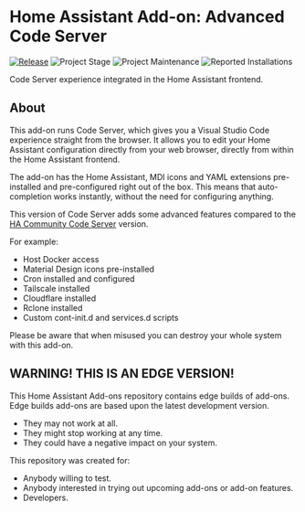 # Home Assistant Add-on: Advanced Code Server

[![Release][release-shield]][release]
![Project Stage][project-stage-shield]
![Project Maintenance][maintenance-shield]
![Reported Installations][installations-shield-edge]


Code Server experience integrated in the Home Assistant frontend.

## About

This add-on runs Code Server, which
gives you a Visual Studio Code experience straight from the browser. It allows
you to edit your Home Assistant configuration directly from your web browser,
directly from within the Home Assistant frontend.

The add-on has the Home Assistant, MDI icons and YAML extensions pre-installed
and pre-configured right out of the box. This means that auto-completion works
instantly, without the need for configuring anything.

This version of Code Server adds some advanced features compared to the
[HA Community Code Server][hassio-addons] version.

For example:

- Host Docker access
- Material Design icons pre-installed
- Cron installed and configured
- Tailscale installed
- Cloudflare installed
- Rclone installed
- Custom cont-init.d and services.d scripts

Please be aware that when misused you can destroy your whole system with this add-on.

## WARNING! THIS IS AN EDGE VERSION!

This Home Assistant Add-ons repository contains edge builds of add-ons.
Edge builds add-ons are based upon the latest development version.

- They may not work at all.
- They might stop working at any time.
- They could have a negative impact on your system.

This repository was created for:

- Anybody willing to test.
- Anybody interested in trying out upcoming add-ons or add-on features.
- Developers.

[maintenance-shield]: https://img.shields.io/maintenance/yes/2024.svg
[project-stage-shield]: https://img.shields.io/badge/project%20stage-production%20ready-brightgreen.svg
[release-shield]: https://img.shields.io/badge/version-379db33-blue.svg
[release]: https://github.com/elcajon-dev/addon-code-server/tree/379db33
[hassio-addons]: https://github.com/hassio-addons/addon-vscode
[installations-shield-edge]: https://img.shields.io/badge/dynamic/json?url=https%3A%2F%2Fanalytics.home-assistant.io%2Faddons.json&query=%24%5B%22dca9deef_code-server%22%5D.total&label=Reported%20Installations&link=https%3A%2F%2Fanalytics.home-assistant.io/add-ons
[installations-shield-stable]: https://img.shields.io/badge/dynamic/json?url=https%3A%2F%2Fanalytics.home-assistant.io%2Faddons.json&query=%24%5B%22a03729f7_code-server%22%5D.total&label=Reported%20Installations&link=https%3A%2F%2Fanalytics.home-assistant.io/add-ons
